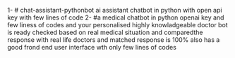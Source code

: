 1- # chat-assistant-pythonbot
ai assistant chatbot in python with open api key with few lines of code
2- #a medical chatbot in python
openai key and few liness of codes and your personalised highly knowladgeable doctor bot is ready checked based on real medical situation and comparedthe response with real life doctors and matched response is 100% also has a good frond end user interface wth only few lines of codes
